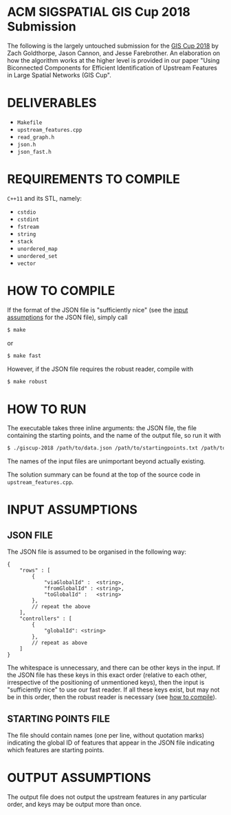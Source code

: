 ACM SIGSPATIAL GIS Cup 2018 Submission
=======================================

The following is the largely untouched submission for the [GIS Cup 2018](https://sigspatial2018.sigspatial.org/giscup2018/) by Zach Goldthorpe, Jason Cannon, and Jesse Farebrother. An elaboration on how the algorithm works at the higher level is provided in our paper "Using Biconnected Components for Efficient Identification of Upstream Features in Large Spatial Networks (GIS Cup".

DELIVERABLES
=============
- `Makefile`
- `upstream_features.cpp`
- `read_graph.h`
- `json.h`
- `json_fast.h`


REQUIREMENTS TO COMPILE
========================
`C++11` and its STL, namely:
- `cstdio`
- `cstdint`
- `fstream`
- `string`
- `stack`
- `unordered_map`
- `unordered_set`
- `vector`


HOW TO COMPILE
===============
If the format of the JSON file is "sufficiently nice" (see the [input assumptions](#json-file) for the JSON file), simply call
```bash
$ make
```
or
```bash
$ make fast
```
However, if the JSON file requires the robust reader, compile with
```bash
$ make robust
```

HOW TO RUN
===========
The executable takes three inline arguments: the JSON file, the file containing the starting points, and the name of the output file, so run it with
```bash
$ ./giscup-2018 /path/to/data.json /path/to/startingpoints.txt /path/to/answer
```
The names of the input files are unimportant beyond actually existing.

The solution summary can be found at the top of the source code in `upstream_features.cpp`.


INPUT ASSUMPTIONS
==================

JSON FILE
----------
The JSON file is assumed to be organised in the following way:
```
{
    "rows" : [
        {
            "viaGlobalId" :  <string>,
            "fromGlobalId" : <string>,
            "toGlobalId" :   <string>
        },
        // repeat the above
    ],
    "controllers" : [
        {
            "globalId": <string>
        },
        // repeat as above
    ]
}
```
The whitespace is unnecessary, and there can be other keys in the input. If the JSON file has these keys in this exact order (relative to each other, irrespective of the positioning of unmentioned keys), then the input is "sufficiently nice" to use our fast reader. If all these keys exist, but may not be in this order, then the robust reader is necessary (see [how to compile](#how-to-compile)).

STARTING POINTS FILE
---------------------
The file should contain names (one per line, without quotation marks) indicating the global ID of features that appear in the JSON file indicating which features are starting points.


OUTPUT ASSUMPTIONS
===================
The output file does not output the upstream features in any particular order, and keys may be output more than once.